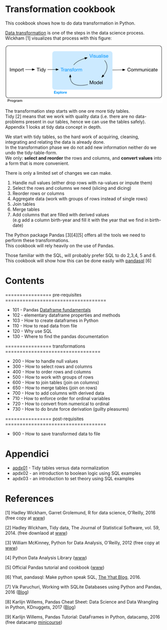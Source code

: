 # Transformation cookbook

This cookbook shows how to do data transformation in Python.

[Data transformation](http://r4ds.had.co.nz/transform.html) is one of the steps in the data science process.  
Wickham [1] visualizes that process with this figure:

![data-science-explore.png](./art/data-science-explore.png)

The transformation step starts with one ore more tidy tables.   
Tidy [2] means that we work with quality data (i.e. there are no data-problems present in our tables, hence we can use the tables safely).  
Appendix 1 looks at tidy data concept in depth. 

We start with tidy tables, so the hard work of acquiring, cleaning, integrating and relating the data is already done.  
In the transformation phase we do not add new information neither do we undo the tidy-table-form.  
We only: **select and reorder** the rows and columns, and **convert values** into a form that is more convenient. 

There is only a limited set of changes we can make.
1. Handle null values (either drop rows with na-values or impute them)
2. Select the rows and columns we need (slicing and dicing)
3. Reorder rows or columns
4. Aggregate data (work with groups of rows instead of single rows)
5. Join tables
6. Merge tables
7. Add columns that are filled with derived values  
(e.g add a column birth-year and fill it with the year that we find in birth-date)

The Python package Pandas [3][4][5] offers all the tools we need to perform these transformations.  
This cookbook will rely heavily on the use of Pandas. 

Those familiar with the SQL, will probably prefer SQL to do 2,3,4, 5 and 6.  
This cookbook will show how this can be done easily with [pandasql](http://blog.yhat.com/posts/pandasql-intro.html) [6]

# Contents

================ pre-requisites ===================================
- 101 - Pandas [Dataframe fundamentals](101_Pandas_Dataframe_fundamentals.ipynb)
- 102 - elementary dataframe properties and methods 
- 103 - How to create dataframes in Python
- 110 - How to read data from file
- 120 - Why use SQL
- 130 - Where to find the pandas documentation

================ transformations =================================
- 200 - How to handle null values
- 300 - How to select rows and columns
- 400 - How to order rows and columns
- 500 - How to work with groups of rows
- 600 - How to join tables (join on columns)
- 650 - How to merge tables (join on rows)
- 700 - How to add columns with derived data
- 710 - How to enforce order for ordinal variables
- 720 - How to convert from numerical to ordinal
- 730 - How to do brute force derivation (guilty pleasures)

================ post-requisites ===================================
- 900 - How to save transformed data to file

# Appendici

- [apdx01](apdx01_Tidy_data_V_normalization.ipynb) - Tidy tables versus data normalization
- apdx02 - an introduction to boolean logic using SQL examples
- apdx03 - an introduction to set theory using SQL examples

# References 

[1] Hadley Wickham, Garret Grolemund, R for data science, O'Reilly, 2016 (free copy at [www](http://r4ds.had.co.nz/))

[2] Hadley Wickham, Tidy data, The Journal of Statistical Software, vol. 59, 2014. (free downlaod at [www](https://www.jstatsoft.org/index.php/jss/article/view/v059i10/v59i10.pdf))

[3] William McKinney, Python for Data Analysis, O'Reilly, 2012 (free copy at [www](http://www3.canisius.edu/~yany/python/Python4DataAnalysis.pdf))

[4] Python Data Analysis Library ([www](http://pandas.pydata.org/))

[5] Official Pandas tutorial and cookbook ([www](http://pandas.pydata.org/pandas-docs/stable/tutorials.html))

[6] Yhat, pandasql: Make python speak SQL, [The Yhat Blog](http://blog.yhat.com/posts/pandasql-intro.html), 2016.

[7] Vik Paruchuri, Working with SQLite Databases using Python and Pandas, 2016 ([Blog](https://www.dataquest.io/blog/python-pandas-databases/))

[8] Karlijn Willems, Pandas Cheat Sheet: Data Science and Data Wrangling in Python, KDnuggets, 2017 ([Blog](http://www.kdnuggets.com/2017/01/pandas-cheat-sheet.html))

[9] Karlijn Willems, Pandas Tutorial: DataFrames in Python, datacamp, 2016 (free datacamp [minicourse](https://www.datacamp.com/community/tutorials/pandas-tutorial-dataframe-python/#gs.5amgiOc))